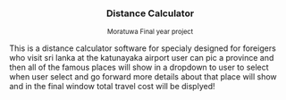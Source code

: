 <div align='center'>
<h3>Distance Calculator</h3>
<small>Moratuwa Final year project</small>
</div>


This is a distance calculator software for specialy designed for foreigers who visit sri lanka
at the katunayaka airport user can pic a province and then all of the famous places will show in a dropdown to user to select when user select and go forward more details about that place will show and in the final window total travel cost will be displyed!
